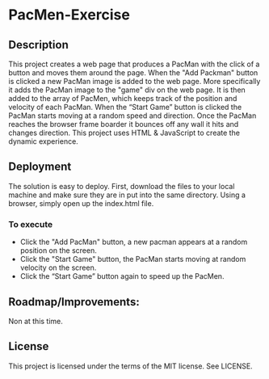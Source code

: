 # PacMen-Exercise

## Description
This project creates a web page that produces a PacMan with the click of a button and moves them around the page. When the "Add Packman" button is clicked a new PacMan image is added to the web page. More specifically it adds the PacMan image to the "game" div on the web page. It is then added to the array of PacMen, which keeps track of the position and velocity of each PacMan. When the “Start Game” button is clicked the PacMan starts moving at a random speed and direction. Once the PacMan reaches the browser frame boarder it bounces off any wall it hits and changes direction. This project uses HTML & JavaScript to create the dynamic experience.

## Deployment
The solution is easy to deploy. First, download the files to your local machine and make sure they are in put into the same directory. Using a browser, simply open up the index.html file. 
### To execute
*	Click the "Add PacMan" button, a new pacman appears at a random position on the screen.
*	Click the "Start Game" button, the PacMan starts moving at random velocity on the screen.
*	Click the “Start Game” button again to speed up the PacMen.

## Roadmap/Improvements:
Non at this time.

## License
This project is licensed under the terms of the MIT license. See LICENSE.

